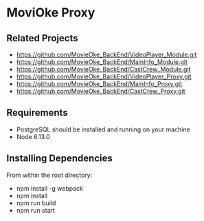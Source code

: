 # MoviOke Proxy

## Related Projects
- https://github.com/MovieOke_BackEnd/VideoPlayer_Module.git
- https://github.com/MovieOke_BackEnd/MainInfo_Module.git
- https://github.com/MovieOke_BackEnd/CastCrew_Module.git
- https://github.com/MovieOke_BackEnd/VideoPlayer_Proxy.git
- https://github.com/MovieOke_BackEnd/MainInfo_Proxy.git
- https://github.com/MovieOke_BackEnd/CastCrew_Proxy.git

## Requirements
  - PostgreSQL should be installed and running on your machine
  - Node 6.13.0

## Installing Dependencies
  From within the root directory:
  - npm install -g webpack
  - npm install
  - npm run build
  - npm run start




